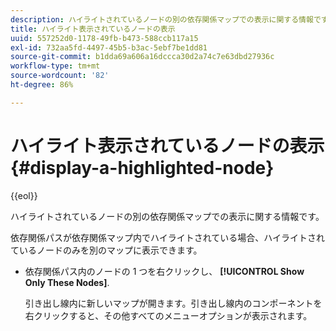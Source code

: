 ```yaml
---
description: ハイライトされているノードの別の依存関係マップでの表示に関する情報です。
title: ハイライト表示されているノードの表示
uuid: 557252d0-1178-49fb-b473-588ccb117a15
exl-id: 732aa5fd-4497-45b5-b3ac-5ebf7be1dd81
source-git-commit: b1dda69a606a16dccca30d2a74c7e63dbd27936c
workflow-type: tm+mt
source-wordcount: '82'
ht-degree: 86%

---
```


# ハイライト表示されているノードの表示{#display-a-highlighted-node}

{{eol}}

ハイライトされているノードの別の依存関係マップでの表示に関する情報です。

依存関係パスが依存関係マップ内でハイライトされている場合、ハイライトされているノードのみを別のマップに表示できます。

* 依存関係パス内のノードの 1 つを右クリックし、 **[!UICONTROL Show Only These Nodes]**.

   引き出し線内に新しいマップが開きます。引き出し線内のコンポーネントを右クリックすると、その他すべてのメニューオプションが表示されます。
